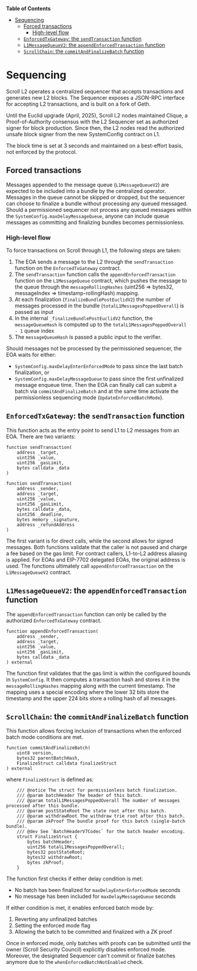 <!-- START doctoc generated TOC please keep comment here to allow auto update -->
<!-- DON'T EDIT THIS SECTION, INSTEAD RE-RUN doctoc TO UPDATE -->
**Table of Contents**

- [Sequencing](#sequencing)
  - [Forced transactions](#forced-transactions)
    - [High-level flow](#high-level-flow)
  - [`EnforcedTxGateway`: the `sendTransaction` function](#enforcedtxgateway-the-sendtransaction-function)
  - [`L1MessageQueueV2`: the `appendEnforcedTransaction` function](#l1messagequeuev2-the-appendenforcedtransaction-function)
  - [`ScrollChain`: the `commitAndFinalizeBatch` function](#scrollchain-the-commitandfinalizebatch-function)

<!-- END doctoc generated TOC please keep comment here to allow auto update -->

# Sequencing

Scroll L2 operates a centralized sequencer that accepts transactions and generates new L2 blocks.
The Sequencer exposes a JSON-RPC interface for accepting L2 transactions, and is built on a fork of Geth.

Until the Euclid upgrade (April, 2025), Scroll L2 nodes maintained Clique, a Proof-of-Authority consensus with the L2 Sequencer set as authorized signer for block production. Since then, the L2 nodes read the authorized unsafe block signer from the new SystemConfig contract on L1.

The block time is set at 3 seconds and maintained on a best-effort basis, not enforced by the protocol.

## Forced transactions

Messages appended to the message queue (`L1MessageQueueV2`) are expected to be included into a bundle by the centralized operator. Messages in the queue cannot be skipped or dropped, but the sequencer can choose to finalize a bundle without processing any queued messaged. Should a permissioned sequencer not process any queued messages within the `SystemConfig.maxDelayMessageQueue`, anyone can include queue messages as committing and finalizing bundles becomes permissionless.


### High-level flow
To force transactions on Scroll through L1, the following steps are taken:
1. The EOA sends a message to the L2 through the `sendTransaction` function on the `EnforcedTxGateway` contract.
2. The `sendTransaction` function calls the `appendEnforcedTransaction` function on the `L1MessageQueue` contract, which pushes the message to the queue through the `messageRollingHashes` (uint256 => bytes32, messageIndex => timestamp-rollingHash) mapping.
3. At each finalization (`finalizeBundlePostEuclidV2`) the number of messages processed in the bundle (`totalL1MessagesPoppedOverall`) is passed as input
4. In the internal `_finalizeBundlePostEuclidV2` function, the `messageQueueHash` is computed up to the `totalL1MessagesPoppedOverall - 1` queue index
5. The `messageQueueHash` is passed a public input to the verifier.

Should messages not be processed by the permissioned sequencer, the EOA waits for either:
   - `SystemConfig.maxDelayEnterEnforcedMode` to pass since the last batch finalization, or
   - `SystemConfig.maxDelayMessageQueue` to pass since the first unfinalized message enqueue time.
Then the EOA can finally call can submit a batch via `commitAndFinalizeBatch` and at the same time activate the permissionless sequencing mode (`UpdateEnforcedBatchMode`).


## `EnforcedTxGateway`: the `sendTransaction` function
This function acts as the entry point to send L1 to L2 messages from an EOA. There are two variants:

```solidity
function sendTransaction(
    address _target,
    uint256 _value,
    uint256 _gasLimit,
    bytes calldata _data
)

function sendTransaction(
    address _sender,
    address _target,
    uint256 _value,
    uint256 _gasLimit,
    bytes calldata _data,
    uint256 _deadline,
    bytes memory _signature,
    address _refundAddress
)
```

The first variant is for direct calls, while the second allows for signed messages. Both functions validate that the caller is not paused and charge a fee based on the gas limit. For contract callers, L1-to-L2 address aliasing is applied. For EOAs and EIP-7702 delegated EOAs, the original address is used. The functions ultimately call `appendEnforcedTransaction` on the `L1MessageQueueV2` contract.

## `L1MessageQueueV2`: the `appendEnforcedTransaction` function
The `appendEnforcedTransaction` function can only be called by the authorized `EnforcedTxGateway` contract.

```solidity
function appendEnforcedTransaction(
    address _sender,
    address _target,
    uint256 _value,
    uint256 _gasLimit,
    bytes calldata _data
) external
```

The function first validates that the gas limit is within the configured bounds in `SystemConfig`. It then computes a transaction hash and stores it in the `messageRollingHashes` mapping along with the current timestamp. The mapping uses a special encoding where the lower 32 bits store the timestamp and the upper 224 bits store a rolling hash of all messages.

## `ScrollChain`: the `commitAndFinalizeBatch` function
This function allows forcing inclusion of transactions when the enforced batch mode conditions are met.

```solidity
function commitAndFinalizeBatch(
    uint8 version,
    bytes32 parentBatchHash,
    FinalizeStruct calldata finalizeStruct
) external
```

where `FinalizeStruct` is defined as:

```solidity
    /// @notice The struct for permissionless batch finalization.
    /// @param batchHeader The header of this batch.
    /// @param totalL1MessagesPoppedOverall The number of messages processed after this bundle.
    /// @param postStateRoot The state root after this batch.
    /// @param withdrawRoot The withdraw trie root after this batch.
    /// @param zkProof The bundle proof for this batch (single-batch bundle).
    /// @dev See `BatchHeaderV7Codec` for the batch header encoding.
    struct FinalizeStruct {
        bytes batchHeader;
        uint256 totalL1MessagesPoppedOverall;
        bytes32 postStateRoot;
        bytes32 withdrawRoot;
        bytes zkProof;
    }
```

The function first checks if either delay condition is met:
- No batch has been finalized for `maxDelayEnterEnforcedMode` seconds
- No message has been included for `maxDelayMessageQueue` seconds

If either condition is met, it enables enforced batch mode by:
1. Reverting any unfinalized batches
2. Setting the enforced mode flag
3. Allowing the batch to be committed and finalized with a ZK proof

Once in enforced mode, only batches with proofs can be submitted until the owner (Scroll Security Council) explicitly disables enforced mode. Moreover, the designated Sequencer can't commit or finalize batches anymore due to the `whenEnforcedBatchNotEnabled` check.
